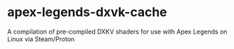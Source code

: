 # apex-legends-dxvk-cache
A compilation of pre-compiled DXKV shaders for use with Apex Legends on Linux via Steam/Proton
